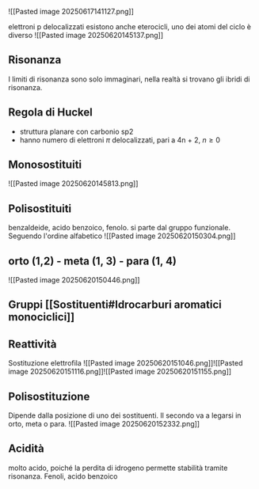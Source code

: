 ![[Pasted image 20250617141127.png]]

elettroni p delocalizzati
esistono anche eterocicli, uno dei atomi del ciclo è diverso
![[Pasted image 20250620145137.png]]
## Risonanza
I limiti di risonanza sono solo immaginari, nella realtà si trovano gli ibridi di risonanza.

## Regola di Huckel
* struttura planare con carbonio sp2
* hanno numero di elettroni $\pi$ delocalizzati, pari a 4n + 2, $n \geq 0$

## Monosostituiti
![[Pasted image 20250620145813.png]]

## Polisostituiti
benzaldeide, acido benzoico, fenolo. si parte dal gruppo funzionale.
Seguendo l'ordine alfabetico
![[Pasted image 20250620150304.png]]

## orto (1,2) - meta (1, 3) - para (1, 4)
![[Pasted image 20250620150446.png]]

## Gruppi [[Sostituenti#Idrocarburi aromatici monociclici]]

## Reattività
Sostituzione elettrofila
![[Pasted image 20250620151046.png]]![[Pasted image 20250620151116.png]]![[Pasted image 20250620151155.png]]

## Polisostituzione
Dipende dalla posizione di uno dei sostituenti. Il secondo va a legarsi in orto, meta o para.
![[Pasted image 20250620152332.png]]

## Acidità
molto acido, poiché la perdita di idrogeno permette stabilità tramite risonanza.
Fenoli, acido benzoico